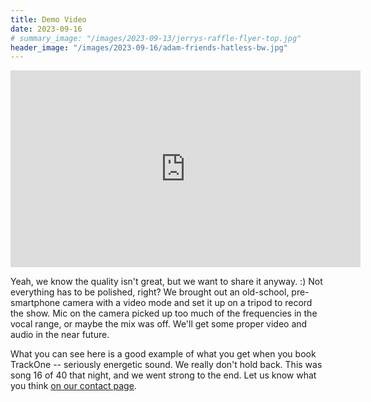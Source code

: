 ```yaml
---
title: Demo Video
date: 2023-09-16
# summary_image: "/images/2023-09-13/jerrys-raffle-flyer-top.jpg"
header_image: "/images/2023-09-16/adam-friends-hatless-bw.jpg"
---
```


<iframe
  width="560" height="315"
  src="https://www.youtube.com/embed/VSPkKpqZAs4?si=P9pQvhGjwvOhrGDI"
  title="YouTube video player"
  frameborder="0"
  allow="accelerometer; autoplay; clipboard-write; encrypted-media; gyroscope; picture-in-picture; web-share"
  allowfullscreen></iframe>

Yeah, we know the quality isn't great, but we want to share it anyway. :)  Not everything has to be polished, right?
We brought out an old-school, pre-smartphone camera with a video mode and set it up on a tripod to record the show.
Mic on the camera picked up too much of the frequencies in the vocal range, or maybe the mix was off.
We'll get some proper video and audio in the near future.

What you can see here is a good example of what you get when you book TrackOne --
seriously energetic sound.  We really don't hold back.  This was song 16 of 40 that night, and we went strong to the end.
Let us know what you think [on our contact page](/contact).

